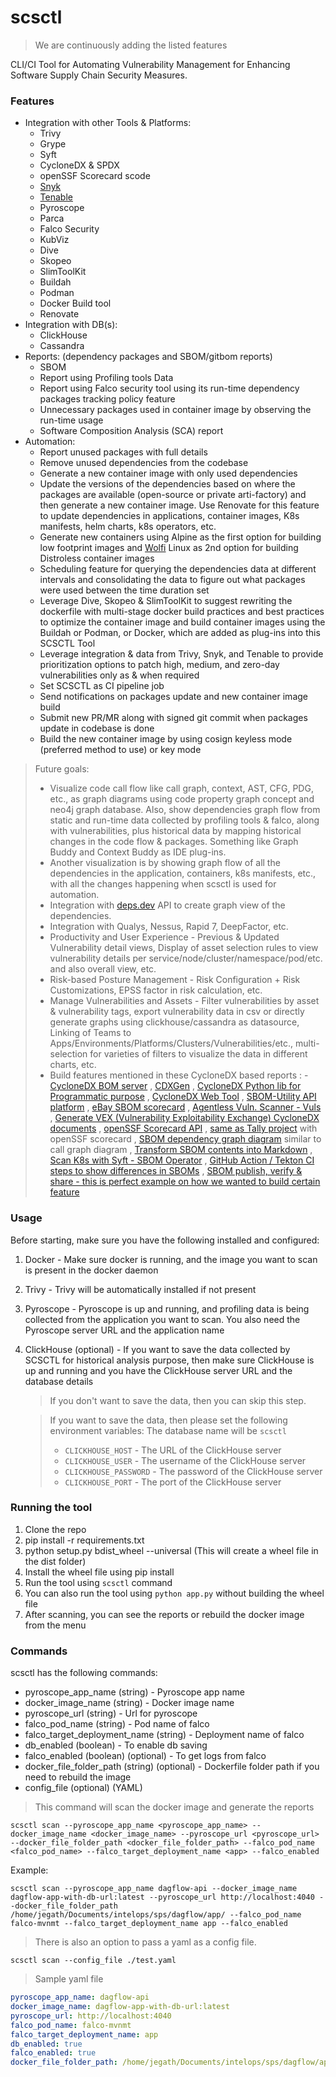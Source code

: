 # scsctl

> We are continuously adding the listed features

CLI/CI Tool for Automating Vulnerability Management for Enhancing Software Supply Chain Security Measures.

### Features

- Integration with other Tools & Platforms:
	- Trivy
	- Grype
	- Syft
	- CycloneDX & SPDX
 	- openSSF Scorecard scode
	- [Snyk](https://snyk.io/)
 	- [Tenable](https://www.tenable.com/products) 
	- Pyroscope
	- Parca
	- Falco Security
	- KubViz
	- Dive
	- Skopeo
	- SlimToolKit
 	- Buildah
  	- Podman
  	- Docker Build tool
  	- Renovate 
- Integration with DB(s):
  - ClickHouse
  - Cassandra
- Reports: (dependency packages and SBOM/gitbom reports)
	- SBOM
	- Report using Profiling tools Data
	- Report using Falco security tool using its run-time dependency packages tracking policy feature
	- Unnecessary packages used in container image by observing the run-time usage
 	- Software Composition Analysis (SCA) report 
- Automation:
	- Report unused packages with full details 
	- Remove unused dependencies from the codebase 
	- Generate a new container image with only used dependencies 
	- Update the versions of the dependencies based on where the packages are available (open-source or private arti-factory) and then generate a new container image. Use Renovate for this feature to update dependencies in applications, container images, K8s manifests, helm charts, k8s operators, etc. 
	- Generate new containers using Alpine as the first option for building low footprint images and [Wolfi](https://github.com/wolfi-dev) Linux as 2nd option for building Distroless container images
 	- Scheduling feature for querying the dependencies data at different intervals and consolidating the data to figure out what packages were used between the time duration set
  	- Leverage Dive, Skopeo & SlimToolKit to suggest rewriting the dockerfile with multi-stage docker build practices and best practices to optimize the container image and build container images using the Buildah or Podman, or Docker, which are added as plug-ins into this SCSCTL Tool 
  	- Leverage integration & data from Trivy, Snyk, and Tenable to provide prioritization options to patch high, medium, and zero-day vulnerabilities only as & when required
  	- Set SCSCTL as CI pipeline job
  	- Send notifications on packages update and new container image build
  	- Submit new PR/MR along with signed git commit when packages update in codebase is done
  	- Build the new container image by using cosign keyless mode (preferred method to use)  or key mode


> Future goals:
> - Visualize code call flow like call graph, context, AST, CFG, PDG, etc., as graph diagrams using code property graph concept and neo4j graph database. Also, show dependencies graph flow from static and run-time data collected by profiling tools & falco, along with vulnerabilities, plus historical data by mapping historical changes in the code flow & packages. Something like Graph Buddy and Context Buddy as IDE plug-ins.
> - Another visualization is by showing graph flow of all the dependencies in the application, containers, k8s manifests, etc., with all the changes happening when scsctl is used for automation.
> - Integration with [deps.dev](https://deps.dev/) API to create graph view of the dependencies.
> - Integration with Qualys, Nessus, Rapid 7, DeepFactor, etc.
> - Productivity and User Experience - Previous & Updated Vulnerability detail views, Display of asset selection rules to view vulnerability details per service/node/cluster/namespace/pod/etc. and also overall view, etc.
> - Risk-based Posture Management - Risk Configuration + Risk Customizations, EPSS factor in risk calculation, etc.
> - Manage Vulnerabilities and Assets - Filter vulnerabilities by asset & vulnerability tags, export vulnerability data in csv or directly generate graphs using clickhouse/cassandra as datasource, Linking of Teams to Apps/Environments/Platforms/Clusters/Vulnerabilities/etc., multi-selection for varieties of filters to visualize the data in different charts, etc.
> - Build features mentioned in these CycloneDX based reports :
	- [CycloneDX BOM server](https://github.com/CycloneDX/cyclonedx-bom-repo-server)
	, [CDXGen](https://github.com/CycloneDX/cdxgen)
	, [CycloneDX Python lib for Programmatic purpose](https://github.com/CycloneDX/cyclonedx-python-lib)
	, [CycloneDX Web Tool](https://github.com/CycloneDX/cyclonedx-web-tool)
	, [SBOM-Utility API platform](https://github.com/cyclonedx/sbom-utility)
	, [eBay SBOM scorecard](https://github.com/eBay/sbom-scorecard)
	, [Agentless Vuln. Scanner - Vuls](https://vuls.io/)
	, [Generate VEX (Vulnerability Exploitability Exchange) CycloneDX documents](https://github.com/madpah/vexy)
	, [openSSF Scorecard API](https://api.securityscorecards.dev/#/)
	, [same as Tally project](https://github.com/jetstack/tally) with openSSF scorecard
	, [SBOM dependency graph diagram](https://github.com/anthonyharrison/sbom2dot) similar to call graph diagram
	, [Transform SBOM contents into Markdown](https://github.com/anthonyharrison/sbom2doc)
	, [Scan K8s with Syft - SBOM Operator](https://github.com/ckotzbauer/sbom-operator)
	, [GitHub Action / Tekton CI steps to show differences in SBOMs](https://github.com/thepwagner/sbom-action)
	, [SBOM publish, verify & share - this is perfect example on how we wanted to build certain feature](https://github.com/interlynk-io)
	

### Usage

Before starting, make sure you have the following installed and configured:

1. Docker - Make sure docker is running, and the image you want to scan is present in the docker daemon
2. Trivy - Trivy will be automatically installed if not present
3. Pyroscope - Pyroscope is up and running, and profiling data is being collected from the application you want to scan. You also need the Pyroscope server URL and the application name
4. ClickHouse (optional) - If you want to save the data collected by SCSCTL for historical analysis purpose, then make sure ClickHouse is up and running and you have the ClickHouse server URL and the database details

   > If you don't want to save the data, then you can skip this step.

   > If you want to save the data, then please set the following environment variables:
   > The database name will be `scsctl`
   >
   > - `CLICKHOUSE_HOST` - The URL of the ClickHouse server
   > - `CLICKHOUSE_USER` - The username of the ClickHouse server
   > - `CLICKHOUSE_PASSWORD` - The password of the ClickHouse server
   > - `CLICKHOUSE_PORT` - The port of the ClickHouse server

### Running the tool

1. Clone the repo
2. pip install -r requirements.txt
3. python setup.py bdist_wheel --universal (This will create a wheel file in the dist folder)
4. Install the wheel file using pip install <wheel file name>
5. Run the tool using `scsctl` command
6. You can also run the tool using `python app.py` without building the wheel file
7. After scanning, you can see the reports or rebuild the docker image from the menu

### Commands

scsctl has the following commands:

- pyroscope_app_name (string) - Pyroscope app name
- docker_image_name (string) - Docker image name
- pyroscope_url (string) - Url for pyroscope
- falco_pod_name (string) - Pod name of falco
- falco_target_deployment_name (string) - Deployment name of falco
- db_enabled (boolean) - To enable db saving
- falco_enabled (boolean) (optional) - To get logs from falco
- docker_file_folder_path (string) (optional) - Dockerfile folder path if you need to rebuild the image
- config_file (optional) (YAML)

> This command will scan the docker image and generate the reports

```shell
scsctl scan --pyroscope_app_name <pyroscope_app_name> --docker_image_name <docker_image_name> --pyroscope_url <pyroscope_url> --docker_file_folder_path <docker_file_folder_path> --falco_pod_name <falco_pod_name> --falco_target_deployment_name <app> --falco_enabled
```

Example:

```shell
scsctl scan --pyroscope_app_name dagflow-api --docker_image_name dagflow-app-with-db-url:latest --pyroscope_url http://localhost:4040 --docker_file_folder_path /home/jegath/Documents/intelops/sps/dagflow/app/ --falco_pod_name falco-mvnmt --falco_target_deployment_name app --falco_enabled
```

> There is also an option to pass a yaml as a config file.

```shell
scsctl scan --config_file ./test.yaml
```

> Sample yaml file

```yaml
pyroscope_app_name: dagflow-api
docker_image_name: dagflow-app-with-db-url:latest
pyroscope_url: http://localhost:4040
falco_pod_name: falco-mvnmt
falco_target_deployment_name: app
db_enabled: true
falco_enabled: true
docker_file_folder_path: /home/jegath/Documents/intelops/sps/dagflow/app/
```